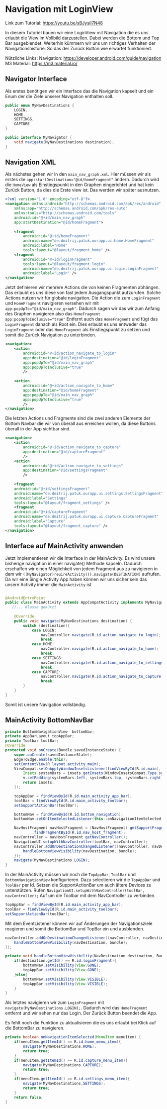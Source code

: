 # Navigation mit LoginView

Link zum Tutorial: https://youtu.be/sBJysiI7N48

In diesem Tutoriel bauen wir eine LoginView mit Navigation die es uns erlaubt die View im Vollbild darzustellen.
Dabei werden die Bottom und Top Bar ausgeblendet. Weiterhin kümmern wir uns um richtiges Verhalten der Navigationshistorie.
So das der Zurück Button wie erwartet funktioniert.

Nützliche Links:
Navigation: https://developer.android.com/guide/navigation
M3 Material: https://m3.material.io/


## Navigator Interface
Als erstes benötigen wir ein Interface das die Navigation kapselt und ein Enum der die Ziele unserer Navigation enthalten soll.
```java 
public enum MyNavDestinations {
    LOGIN,
    HOME,
    SETTINGS,
    CAPTURE
}

public interface MyNavigator {
    void navigate(MyNavDestinations destination);
}
```

## Navigation XML

Als nächstes gehen wir in den `main_nav_graph.xml`. Hier müssen wir als erstes die `app:startDestination="@id/homeFragment"` ändern. 
Dadurch wird die `HomeView` als Einstiegspunkt in den Graphen eingerichtet und hat kein Zurück Button, da dies die Erste view ist. 
Das werden wir später ausnutzen.
```xml 
<?xml version="1.0" encoding="utf-8"?>
<navigation xmlns:android="http://schemas.android.com/apk/res/android"
    xmlns:app="http://schemas.android.com/apk/res-auto"
    xmlns:tools="http://schemas.android.com/tools"
    android:id="@+id/main_nav_graph"
    app:startDestination="@id/homeFragment">
    
    <fragment
        android:id="@+id/homeFragment"
        android:name="de.dmitrij.patuk.ourapp.ui.home.HomeFragment"
        android:label="Home"
        tools:layout="@layout/fragment_home" />
    <fragment
        android:id="@+id/loginFragment"
        tools:layout="@layout/fragment_login"
        android:name="de.dmitrij.patuk.ourapp.ui.login.LoginFragment"
        android:label="Login" />
</navigation>
```

Jetzt definieren wir mehrere Actions die von keinen Fragmenten abhängen. Das erlaubt es uns diese von fast jedem Ausgangspunkt aufzurufen.
Solche Actions nutzen wir für globale navigation. Die Action die zum `LoginFragment` und `HomeFragment` navigieren versehen wir mit `app:popUpTo="@id/main_nav_graph"`.
Dadurch sagen wir das wir zum Anfang des Graphen navigieren also das `HomeFragment`. `app:popUpToInclusive="true"` Entfernt auch das `HomeFragment` und fügt das `LoginFragment` danach als Root ein.
Dies erlaubt es uns entweder das `LoginFragment` oder das `HomeFragment` als Einstiegspunkt zu setzen und somit die Zurück Navigation zu unterbinden.
```xml
<navigation>
    <action
        android:id="@+id/action_navigate_to_login"
        app:destination="@id/loginFragment"
        app:popUpTo="@id/main_nav_graph"
        app:popUpToInclusive="true"
        />
    
    <action
        android:id="@+id/action_navigate_to_home"
        app:destination="@id/homeFragment"
        app:popUpTo="@id/main_nav_graph"
        app:popUpToInclusive="true"
        />
</navigation>
```

Die letzten Actions und Fragmente sind die zwei anderen Elemente der Bottom Navbar die wir von überall aus erreichen wollen, da diese Buttons überall in der App sichtbar sind.
```xml
<navigation>
    <action
        android:id="@+id/action_navigate_to_capture"
        app:destination="@id/captureFragment"
        />
    <action
        android:id="@+id/action_navigate_to_settings"
        app:destination="@id/settingsFragment"
        />
    
    <fragment
    android:id="@+id/settingsFragment"
    android:name="de.dmitrij.patuk.ourapp.ui.settings.SettingsFragment"
    android:label="Settings"
    tools:layout="@layout/fragment_settings" />
    <fragment
    android:id="@+id/captureFragment"
    android:name="de.dmitrij.patuk.ourapp.ui.capture.CaptureFragment"
    android:label="Capture"
    tools:layout="@layout/fragment_capture" />
</navigation>
```

## Interface auf MainActivity anwenden

Jetzt implementieren wir die Interface in der MainActivity. Es wird unsere bisherige navigation in einer navigate() Methode kapseln.
Dadurch erschaffen wir einen Möglichkeit von jedem Fragment aus zu navigieren in dem wir ``((MyNavigator)reuireActivity()).navigate(DESTINATION)`` aufrufen.
Da wir eine Single Activity App haben können wir uns sicher sein das unsere Activity immer die `MainActivity` ist
```java

@AndroidEntryPoint
public class MainActivity extends AppCompatActivity implements MyNavigator {
   //... Klasse gekürzt
    
    @Override
    public void navigate(MyNavDestinations destination) {
        switch (destination){
            case LOGIN:
                navController.navigate(R.id.action_navigate_to_login);
                break;
            case HOME:
                navController.navigate(R.id.action_navigate_to_home);
                break;
            case SETTINGS:
                navController.navigate(R.id.action_navigate_to_settings);
                break;
            case CAPTURE:
                navController.navigate(R.id.action_navigate_to_capture);
                break;
        }
    }
}
```
Somit ist unsere Navigation vollständig.

## MainActivity BottomNavBar

```java
private BottomNavigationView  bottomNav;
private AppBarLayout topAppBar;
private Toolbar toolBar;
@Override
protected void onCreate(Bundle savedInstanceState) {
    super.onCreate(savedInstanceState);
    EdgeToEdge.enable(this);
    setContentView(R.layout.activity_main);
    ViewCompat.setOnApplyWindowInsetsListener(findViewById(R.id.main), (v, insets) -> {
        Insets systemBars = insets.getInsets(WindowInsetsCompat.Type.systemBars());
        v.setPadding(systemBars.left, systemBars.top, systemBars.right, 0);
        return insets;
    });

    topAppBar = findViewById(R.id.main_activity_app_bar);
    toolBar = findViewById(R.id.main_activity_toolbar);
    setSupportActionBar(toolBar);

    bottomNav = findViewById(R.id.bottom_navigation);
    bottomNav.setOnItemSelectedListener(this::onNavigationItemSelected);

    NavHostFragment navHostFragment = (NavHostFragment) getSupportFragmentManager()
            .findFragmentById(R.id.nav_host_fragment);
    navController = navHostFragment.getNavController();
    NavigationUI.setupWithNavController(toolBar, navController);
    navController.addOnDestinationChangedListener((navController, navDestination, bundle) -> {
        handleBottomViewVisibility(navDestination, bundle);
    });
    navigate(MyNavDestinations.LOGIN);
}
```

In der MainActivity müssen wir noch die `TopAppBar`, `ToolBar` und `BottomNavigationView` konfigurieren.
Dazu selectieren wir die `TopAppBar` und `ToolBar` per Id. Setzen die SupportActionBar um auch ältere Devices zu unterstützen.
Rufen `NavigationUI.setupWithNavController(toolBar, navController);` Auf um die Toolbar mit dem NavController zu verbinden.
```java
topAppBar = findViewById(R.id.main_activity_app_bar);
toolBar = findViewById(R.id.main_activity_toolbar);
setSupportActionBar(toolBar);
```

Mit dem EventListener können wir auf Änderungen der Navigationsziele reagieren und somit die BottomBar und TopBar ein und ausblenden.
```java
navController.addOnDestinationChangedListener((navController, navDestination, bundle) -> {
    handleBottomViewVisibility(navDestination, bundle);
});

private void handleBottomViewVisibility(NavDestination destination, Bundle arguments) {
    if(destination.getId() == R.id.loginFragment){
        bottomNav.setVisibility(View.GONE);
        topAppBar.setVisibility(View.GONE);
    }else{
        bottomNav.setVisibility(View.VISIBLE);
        topAppBar.setVisibility(View.VISIBLE);
    }
}
```
Als letztes navigieren wir zum `LoginFragment` mit `navigate(MyNavDestinations.LOGIN);`. Dadurch wird das `HomeFragment` entfernt und wir sehen nur das Login.
Der Zurück Button beendet die App.

Es fehlt noch die Funktion zu aktualisieren die es uns erlaubt bei Klick auf die BottomBar zu navigieren.
```java
private boolean onNavigationItemSelected(MenuItem menuItem) {
    if(menuItem.getItemId() == R.id.home_menu_item){
        navigate(MyNavDestinations.HOME);
        return true;
    }
    if(menuItem.getItemId() == R.id.capture_menu_item){
        navigate(MyNavDestinations.CAPTURE);
        return true;
    }
    if(menuItem.getItemId() == R.id.settings_menu_item){
        navigate(MyNavDestinations.SETTINGS);
        return true;
    }
    return false;
}
```